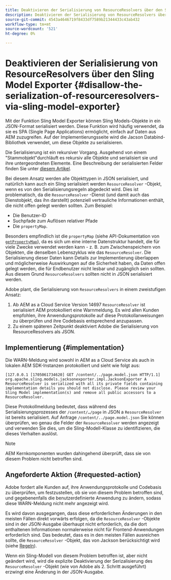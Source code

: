 ```yaml
---
title: Deaktivieren der Serialisierung von ResourceResolvers über den Sling Model Exporter
description: Deaktivieren der Serialisierung von ResourceResolvers über den Sling Model Exporter
source-git-commit: 4543a4646719f8433df7589b21344433c43ab432
workflow-type: tm+mt
source-wordcount: '521'
ht-degree: 0%

---
```



# Deaktivieren der Serialisierung von ResourceResolvers über den Sling Model Exporter {#disallow-the-serialization-of-resourceresolvers-via-sling-model-exporter}

Mit der Funktion Sling Model Exporter können Sling Models-Objekte in ein JSON-Format serialisiert werden. Diese Funktion wird häufig verwendet, da sie es SPA (Single Page Applications) ermöglicht, einfach auf Daten aus AEM zuzugreifen. Auf der Implementierungsseite wird die Jacson Databind-Bibliothek verwendet, um diese Objekte zu serialisieren.

Die Serialisierung ist ein rekursiver Vorgang. Ausgehend von einem &quot;Stammobjekt&quot;durchläuft es rekursiv alle Objekte und serialisiert sie und ihre untergeordneten Elemente. Eine Beschreibung der serialisierten Felder finden Sie unter [diesem Artikel](https://www.baeldung.com/jackson-field-serializable-deserializable-or-not).

Bei diesem Ansatz werden alle Objekttypen in JSON serialisiert, und natürlich kann auch ein Sling serialisiert werden `ResourceResolver` -Objekt, wenn es von den Serialisierungsregeln abgedeckt wird. Dies ist problematisch, da die `ResourceResolver` -Dienst (und damit auch das Dienstobjekt, das ihn darstellt) potenziell vertrauliche Informationen enthält, die nicht offen gelegt werden sollten. Zum Beispiel:

* Die Benutzer-ID
* Suchpfade zum Auflösen relativer Pfade
* Die `propertyMap`.

Besonders empfindlich ist die `propertyMap` (siehe API-Dokumentation von [`getPropertyMap`](https://sling.apache.org/apidocs/sling12/org/apache/sling/api/resource/ResourceResolver.html#getPropertyMap--)), da es sich um eine interne Datenstruktur handelt, die für viele Zwecke verwendet werden kann - z. B. zum Zwischenspeichern von Objekten, die denselben Lebenszyklus wie das `ResourceResolver`. Die Serialisierung dieser Daten kann Details zur Implementierung überlappen und möglicherweise Auswirkungen auf die Sicherheit haben, da Daten offen gelegt werden, die für Endbenutzer nicht lesbar und zugänglich sein sollten. Aus diesem Grund `ResourceResolvers` sollten nicht in JSON serialisiert werden.

Adobe plant, die Serialisierung von `ResourceResolvers` in einem zweistufigen Ansatz:

1. Ab AEM as a Cloud Service Version 14697 `ResourceResolver` ist serialisiert AEM protokolliert eine Warnmeldung. Es wird allen Kunden empfohlen, ihre Anwendungsprotokolle auf diese Protokollanweisungen zu überprüfen und ihre Codebasis entsprechend anzupassen.
1. Zu einem späteren Zeitpunkt deaktiviert Adobe die Serialisierung von ResourceResolvers als JSON.

## Implementierung {#implementation}

Die WARN-Meldung wird sowohl in AEM as a Cloud Service als auch in lokalen AEM SDK-Instanzen protokolliert und sieht wie folgt aus:

```
[127.0.0.1 [1705061734620] GET /content/../page.model.json HTTP/1.1] org.apache.sling.models.jacksonexporter.impl.JacksonExporter A ResourceResolver is serialized with all its private fields containing implementation details you should not disclose. Please review your Sling Model implementation(s) and remove all public accessors to a ResourceResolver.
```

Diese Protokollmeldung bedeutet, dass während des Serialisierungsprozesses der `/content/…/page` in JSON a `ResourceResolver` ist bereits serialisiert. Auf Anfrage `/content/../page.model.json` Sie können überprüfen, wo genau die Felder der `ResourceResolver` werden angezeigt und verwenden Sie dies, um die Sling-Modell-Klasse zu identifizieren, die dieses Verhalten auslöst.


>[!NOTE]
>
>AEM Kernkomponenten wurden dahingehend überprüft, dass sie von diesem Problem nicht betroffen sind.

## Angeforderte Aktion {#requested-action}

Adobe fordert alle Kunden auf, ihre Anwendungsprotokolle und Codebasis zu überprüfen, um festzustellen, ob sie von diesem Problem betroffen sind, und gegebenenfalls die benutzerdefinierte Anwendung zu ändern, sodass diese WARN-Meldung nicht mehr angezeigt wird.

Es wird davon ausgegangen, dass diese erforderlichen Änderungen in den meisten Fällen direkt vorwärts erfolgen, da die `ResourceResolver` -Objekte sind in der JSON-Ausgabe überhaupt nicht erforderlich, da die dort enthaltenen Informationen normalerweise nicht für Frontend-Anwendungen erforderlich sind. Das bedeutet, dass es in den meisten Fällen ausreichen sollte, die `ResourceResolver` -Objekt, das von Jackson berücksichtigt wird (siehe [Regeln](https://www.baeldung.com/jackson-field-serializable-deserializable-or-not)).

Wenn ein Sling-Modell von diesem Problem betroffen ist, aber nicht geändert wird, wird die explizite Deaktivierung der Serizalisierung des `ResourceResolver` -Objekt (wie von Adobe als 2. Schritt ausgeführt) erzwingt eine Änderung in der JSON-Ausgabe.



